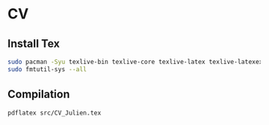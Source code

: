 # CV

## Install Tex

```bash
sudo pacman -Syu texlive-bin texlive-core texlive-latex texlive-latexextra texlive-formatsextra texlive-fontsextra
sudo fmtutil-sys --all
```

## Compilation

```bash
pdflatex src/CV_Julien.tex
```
